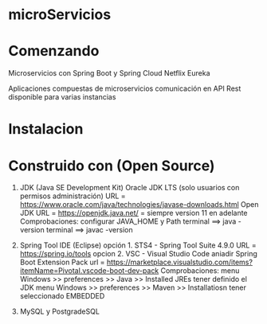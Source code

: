 # microServicios

# Comenzando
Microservicios con Spring Boot y Spring Cloud Netflix Eureka

Aplicaciones compuestas de microservicios
comunicación en API Rest
disponible para varias instancias

# Instalacion
# Construido con (Open Source)
1. JDK (Java SE Development Kit)
    Oracle JDK LTS (solo usuarios con permisos administración)
        URL = https://www.oracle.com/java/technologies/javase-downloads.html
    Open JDK
        URL = https://openjdk.java.net/
        = siempre version 11 en adelante 
    Comprobaciones:
        configurar JAVA_HOME y Path
        terminal ==> java -version
        terminal ==> javac -version

2. Spring Tool IDE (Eclipse) 
    opción 1. STS4 - Spring Tool Suite 4.9.0 
        URL = https://spring.io/tools
    opcion 2. VSC - Visual Studio Code
        aniadir Spring Boot Extension Pack
        url = https://marketplace.visualstudio.com/items?itemName=Pivotal.vscode-boot-dev-pack
    Comprobaciones:
        menu Windows >> preferences >> Java >> Installed JREs
            tener definido el JDK
        menu Windows >> preferences >> Maven >> Installatiosn
            tener seleccionado EMBEDDED

3. MySQL y PostgradeSQL



